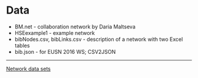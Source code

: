 # Data

  
  * BM.net - collaboration network by Daria Maltseva
  * HSEexample1 - example network
  * bibNodes.csv, bibLinks.csv - description of a network with two Excel tables
  * bib.json - for EUSN 2016 WS; CSV2JSON

  <hr>

  [Network data sets](https://github.com/bavla/Nets/tree/master/data/README.md)

